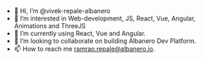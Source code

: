 - 👋 Hi, I’m @vivek-repale-albanero
- 👀 I’m interested in Web-development, JS, React, Vue, Angular, Animations and ThreeJS
- 🌱 I’m currently using React, Vue and Angular.
- 💞️ I’m looking to collaborate on building Albanero Dev Platform.
- 📫 How to reach me ramrao.repale@albanero.io.

<!---
vivek-repale-albanero/vivek-repale-albanero is a ✨ special ✨ repository because its `README.md` (this file) appears on your GitHub profile.
You can click the Preview link to take a look at your changes.
--->
